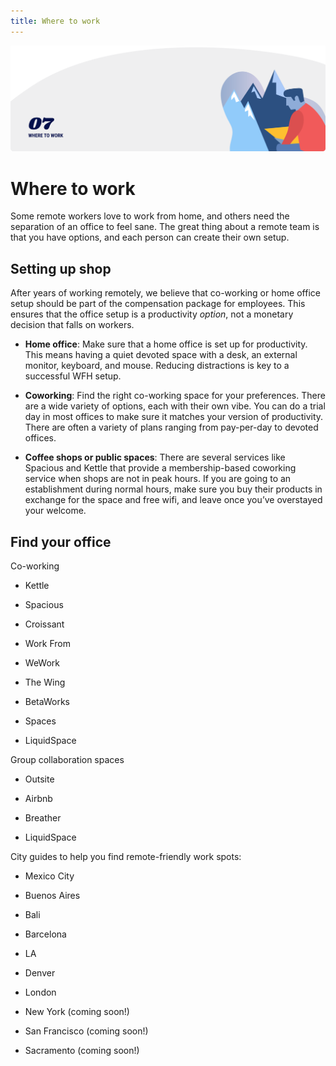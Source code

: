 ```yaml
---
title: Where to work
---
```


![Where to work](./assets/header-illustrations/7.png)

# Where to work

Some remote workers love to work from home, and others need the separation of an office to feel sane. The great thing about a remote team is that you have options, and each person can create their own setup.

## Setting up shop

After years of working remotely, we believe that co-working or home office setup should be part of the compensation package for employees. This ensures that the office setup is a productivity _option_, not a monetary decision that falls on workers.

- **Home office**: Make sure that a home office is set up for productivity. This means having a quiet devoted space with a desk, an external monitor, keyboard, and mouse. Reducing distractions is key to a successful WFH setup.

- **Coworking**: Find the right co-working space for your preferences. There are a wide variety of options, each with their own vibe. You can do a trial day in most offices to make sure it matches your version of productivity. There are often a variety of plans ranging from pay-per-day to devoted offices.

- **Coffee shops or public spaces**: There are several services like Spacious and Kettle that provide a membership-based coworking service when shops are not in peak hours. If you are going to an establishment during normal hours, make sure you buy their products in exchange for the space and free wifi, and leave once you’ve overstayed your welcome.

## Find your office

Co-working

- Kettle

- Spacious

- Croissant

- Work From

- WeWork

- The Wing

- BetaWorks

- Spaces

- LiquidSpace

Group collaboration spaces

- Outsite

- Airbnb

- Breather

- LiquidSpace

City guides to help you find remote-friendly work spots:

- Mexico City

- Buenos Aires

- Bali

- Barcelona

- LA

- Denver

- London

- New York (coming soon!)

- San Francisco (coming soon!)

- Sacramento (coming soon!)
